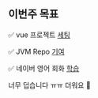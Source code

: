 ## 이번주 목표

✅ vue 프로젝트 [세팅](https://github.com/huisam/kotlin-web/commits/main)  

✅ JVM Repo [기여](https://github.com/Road-of-CODEr/we-hate-jvm/pull/65)    

✅ 네이버 영어 회화 [학습](https://learn.dict.naver.com/conversation#/endic/20210627)  
 

너무 덥습니다 ㅠㅠ 더워요 🥵  